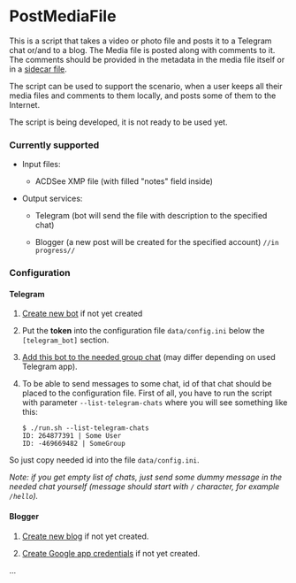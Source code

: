 # PostMediaFile

This is a script that takes a video or photo file and posts it to a Telegram chat or/and to a blog. The Media file is posted along with comments to it. The comments should be provided in the metadata in the media file itself or in a [sidecar file](https://en.wikipedia.org/wiki/Sidecar_file).

The script can be used to support the scenario, when a user keeps all their media files and comments to them locally, and posts some of them to the Internet. 

The script is being developed, it is not ready to be used yet.


### Currently supported

* Input files:

    * ACDSee XMP file (with filled "notes" field inside)

* Output services:

    * Telegram (bot will send the file with description to the specified chat)

    * Blogger (a new post will be created for the specified account) `//in progress//`


### Configuration


#### Telegram

1. [Create new bot](https://core.telegram.org/bots#6-botfather) if not yet created 
 
2. Put the **token** into the configuration file `data/config.ini` below the `[telegram_bot]` section.

3. [Add this bot to the needed group chat](https://stackoverflow.com/questions/37338101/how-to-add-a-bot-to-a-telegram-group) (may differ depending on used Telegram app).

4. To be able to send messages to some chat, id of that chat should be placed to the configuration file.
First of all, you have to run the script with parameter `--list-telegram-chats` where you will see something like this:
    ```
    $ ./run.sh --list-telegram-chats
    ID: 264877391 | Some User
    ID: -469669482 | SomeGroup
    ```
So just copy needed id into the file `data/config.ini`.

*Note: if you get empty list of chats, just send some dummy message in the needed chat yourself (message should start with `/` character, for example `/hello`).*


#### Blogger

1. [Create new blog](https://www.blogger.com/about/) if not yet created.

2. [Create Google app credentials](https://console.developers.google.com/apis/credentials) if not yet created.

...
